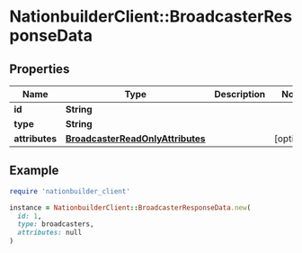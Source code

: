 # NationbuilderClient::BroadcasterResponseData

## Properties

| Name | Type | Description | Notes |
| ---- | ---- | ----------- | ----- |
| **id** | **String** |  |  |
| **type** | **String** |  |  |
| **attributes** | [**BroadcasterReadOnlyAttributes**](BroadcasterReadOnlyAttributes.md) |  | [optional] |

## Example

```ruby
require 'nationbuilder_client'

instance = NationbuilderClient::BroadcasterResponseData.new(
  id: 1,
  type: broadcasters,
  attributes: null
)
```

